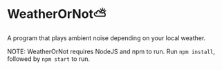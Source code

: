 # WeatherOrNot⛅
A program that plays ambient noise depending on your local weather.

NOTE: WeatherOrNot requires NodeJS and npm to run.
Run `npm install`, followed by `npm start` to run.

